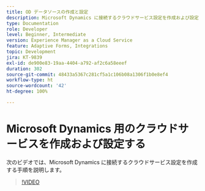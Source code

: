 ```yaml
---
title: OD データソースの作成と設定
description: Microsoft Dynamics に接続するクラウドサービス設定を作成および設定します。
type: Documentation
role: Developer
level: Beginner, Intermediate
version: Experience Manager as a Cloud Service
feature: Adaptive Forms, Integrations
topic: Development
jira: KT-9839
exl-id: de900e83-19aa-4404-a792-af2c6a58eeef
duration: 302
source-git-commit: 48433a5367c281cf5a1c106b08a1306f1b0e8ef4
workflow-type: ht
source-wordcount: '42'
ht-degree: 100%

---
```


# Microsoft Dynamics 用のクラウドサービスを作成および設定する


次のビデオでは、Microsoft Dynamics に接続するクラウドサービス設定を作成する手順を説明します。

>[!VIDEO](https://video.tv.adobe.com/v/340758?quality=12&learn=on)
